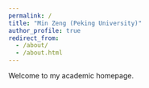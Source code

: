 ```yaml
---
permalink: /
title: "Min Zeng (Peking University)"
author_profile: true
redirect_from: 
  - /about/
  - /about.html
---
```


Welcome to my academic homepage.<br>
<script type="text/javascript" id="clustrmaps" src="//clustrmaps.com/map_v2.js?d=gWFKnUUd4_GLLUZ-nESj6bbNl_sk20p-6azhuIyP1Fg&cl=ffffff&w=a"></script>

